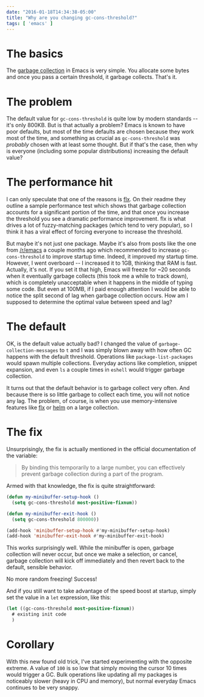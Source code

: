 ```yaml
---
date: "2016-01-18T14:34:38-05:00"
title: "Why are you changing gc-cons-threshold?"
tags: [ 'emacs' ]
---
```


# The basics

The [garbage collection][2] in Emacs is very simple.  You allocate some bytes and once you pass a certain threshold, it garbage collects.  That's it.

# The problem

The default value for `gc-cons-threshold` is quite low by modern standards -- it's only 800KB.  But is that actually a problem?  Emacs is known to have poor defaults, but most of the time defaults are chosen because they work most of the time, and something as crucial as `gc-cons-threshold` was *probably* chosen with at least some thought.  But if that's the case, then why is everyone (including some popular distributions) increasing the default value?

<!--more-->

# The performance hit

I can only speculate that one of the reasons is [flx][1].  On their readme they outline a sample performance test which shows that garbage collection accounts for a significant portion of the time, and that once you increase the threshold you see a dramatic performance improvement.  flx is what drives a lot of fuzzy-matching packages (which tend to very popular), so I think it has a viral effect of forcing everyone to increase the threshold.

But maybe it's not just one package.  Maybe it's also from posts like the one from [/r/emacs][4] a couple months ago which recommended to increase `gc-cons-threshold` to improve startup time.  Indeed, it improved my startup time.  However, I went overboard -- I increased it to 1GB, thinking that RAM is fast.  Actually, it's not.  If you set it that high, Emacs will freeze for ~20 seconds when it eventually garbage collects (this took me a while to track down), which is completely unacceptable when it happens in the middle of typing some code.  But even at 100MB, if I paid enough attention I would be able to notice the split second of lag when garbage collection occurs.  How am I supposed to determine the optimal value between speed and lag?

# The default

OK, is the default value actually bad?  I changed the value of `garbage-collection-messages` to `t` and I was simply blown away with how often GC happens with the default threshold.  Operations like `package-list-packages` would spawn multiple collections.  Everyday actions like completion, snippet expansion, and even `ls` a couple times in `eshell` would trigger garbage collection.

It turns out that the default behavior is to garbage collect very often.  And because there is so little garbage to collect each time, you will not notice any lag.  The problem, of course, is when you use memory-intensive features like [flx][1] or [helm][3] on a large collection.

# The fix

Unsurprisingly, the fix is actually mentioned in the official documentation of the variable:

> By binding this temporarily to a large number, you can effectively prevent garbage collection during a part of the program.

Armed with that knowledge, the fix is quite straightforward:

``` cl
(defun my-minibuffer-setup-hook ()
  (setq gc-cons-threshold most-positive-fixnum))

(defun my-minibuffer-exit-hook ()
  (setq gc-cons-threshold 800000))

(add-hook 'minibuffer-setup-hook #'my-minibuffer-setup-hook)
(add-hook 'minibuffer-exit-hook #'my-minibuffer-exit-hook)
```

This works surprisingly well.  While the minibuffer is open, garbage collection will never occur, but once we make a selection, or cancel, garbage collection will kick off immediately and then revert back to the default, sensible behavior.

No more random freezing!  Success!

And if you still want to take advantage of the speed boost at startup, simply set the value in a `let` expression, like this:

``` cl
(let ((gc-cons-threshold most-positive-fixnum))
  # existing init code
  )
```

# Corollary

With this new found old trick, I've started experimenting with the opposite extreme.  A value of `100` is so low that simply moving the cursor 10 times would trigger a GC.  Bulk operations like updating all my packages is noticeably slower (heavy in CPU and memory), but normal everyday Emacs continues to be very snappy.

[1]: https://github.com/lewang/flx
[2]: http://www.gnu.org/software/emacs/manual/html_node/elisp/Garbage-Collection.html
[3]: https://github.com/emacs-helm/helm
[4]: https://www.reddit.com/r/emacs/comments/3kqt6e/2_easy_little_known_steps_to_speed_up_emacs_start/
